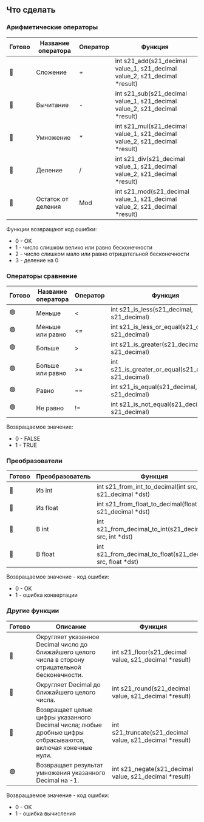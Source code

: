 ## Что сделать

### Арифметические операторы
| Готово | Название оператора | Оператор  | Функция |
| - | ------ | ------ |------------------------------------------------------------------------------------|
| 🔴 | Сложение | + | int s21_add(s21_decimal value_1, s21_decimal value_2, s21_decimal *result) |
| 🔴 | Вычитание | - | int s21_sub(s21_decimal value_1, s21_decimal value_2, s21_decimal *result) |
| 🔴 | Умножение | * | int s21_mul(s21_decimal value_1, s21_decimal value_2, s21_decimal *result) |
| 🔴 | Деление | / | int s21_div(s21_decimal value_1, s21_decimal value_2, s21_decimal *result) |
| 🔴 | Остаток от деления | Mod | int s21_mod(s21_decimal value_1, s21_decimal value_2, s21_decimal *result) |

Функции возвращают код ошибки:
- 0 - OK  
- 1 - число слишком велико или равно бесконечности
- 2 - число слишком мало или равно отрицательной бесконечности
- 3 - деление на 0

### Операторы сравнение
| Готово | Название оператора | Оператор  | Функция |
| - | ------ | ------ | ------ |
| 🟢 | Меньше  | < | int s21_is_less(s21_decimal, s21_decimal) |
| 🟢 | Меньше или равно | <= | int s21_is_less_or_equal(s21_decimal, s21_decimal) |
| 🟢 | Больше | \> |  int s21_is_greater(s21_decimal, s21_decimal) |
| 🟢 | Больше или равно | \>= | int s21_is_greater_or_equal(s21_decimal, s21_decimal) |
| 🟢 | Равно | == |  int s21_is_equal(s21_decimal, s21_decimal) |
| 🟢 | Не равно | != |  int s21_is_not_equal(s21_decimal, s21_decimal) |

Возвращаемое значение:
- 0 - FALSE
- 1 - TRUE

### Преобразователи 
| Готово | Преобразователь | Функция |
| - | ------ | ------ |
| 🔴 | Из int | int s21_from_int_to_decimal(int src, s21_decimal *dst) |
| 🔴 | Из float  | int s21_from_float_to_decimal(float src, s21_decimal *dst) |
| 🔴 | В int  | int s21_from_decimal_to_int(s21_decimal src, int *dst) |
| 🔴 | В float  | int s21_from_decimal_to_float(s21_decimal src, float *dst) |

Возвращаемое значение - код ошибки:
- 0 - OK
- 1 - ошибка конвертации

### Другие функции
| Готово | Описание | Функция |
| - | ------ |----------------------------------------------------------|
| 🔴 | Округляет указанное Decimal число до ближайшего целого числа в сторону отрицательной бесконечности. | int s21_floor(s21_decimal value, s21_decimal *result) |
| 🔴 | Округляет Decimal до ближайшего целого числа. | int s21_round(s21_decimal value, s21_decimal *result) |
| 🔴 | Возвращает целые цифры указанного Decimal числа; любые дробные цифры отбрасываются, включая конечные нули. | int s21_truncate(s21_decimal value, s21_decimal *result) |
| 🟢 | Возвращает результат умножения указанного Decimal на -1. | int s21_negate(s21_decimal value, s21_decimal *result) |

Возвращаемое значение - код ошибки:
- 0 - OK
- 1 - ошибка вычисления
